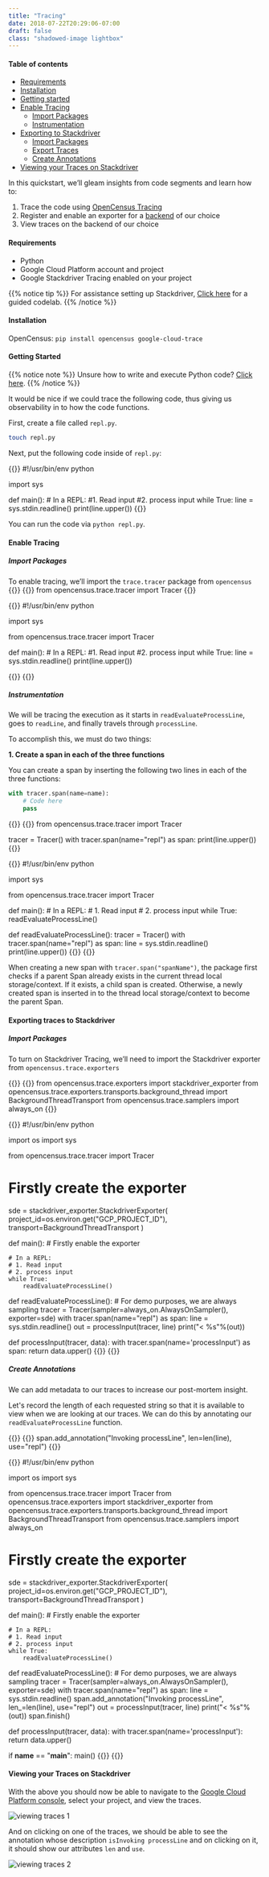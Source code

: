 ```yaml
---
title: "Tracing"
date: 2018-07-22T20:29:06-07:00
draft: false
class: "shadowed-image lightbox"
---
```


#### Table of contents

- [Requirements](#background)
- [Installation](#installation)
- [Getting started](#getting-started)
- [Enable Tracing](#enable-tracing)
    - [Import Packages](#import-tracing-packages)
    - [Instrumentation](#instrument-tracing)
- [Exporting to Stackdriver](#exporting-to-stackdriver)
    - [Import Packages](#import-exporting-packages)
    - [Export Traces](#export-traces)
    - [Create Annotations](#create-annotations)
- [Viewing your Traces on Stackdriver](#viewing-your-traces-on-stackdriver)

In this quickstart, we’ll gleam insights from code segments and learn how to:

1. Trace the code using [OpenCensus Tracing](/core-concepts/tracing)
2. Register and enable an exporter for a [backend](/core-concepts/exporters/#supported-backends) of our choice
3. View traces on the backend of our choice

#### Requirements
- Python
- Google Cloud Platform account and project
- Google Stackdriver Tracing enabled on your project

{{% notice tip %}}
For assistance setting up Stackdriver, [Click here](/codelabs/stackdriver) for a guided codelab.
{{% /notice %}}

#### Installation

OpenCensus: `pip install opencensus google-cloud-trace`

#### Getting Started

{{% notice note %}}
Unsure how to write and execute Python code? [Click here](https://docs.python.org/).
{{% /notice %}}

It would be nice if we could trace the following code, thus giving us observability in to how the code functions.

First, create a file called `repl.py`.
```bash
touch repl.py
```

Next, put the following code inside of `repl.py`:

{{<highlight python>}}
#!/usr/bin/env python

import sys

def main():
    # In a REPL:
    #1. Read input
    #2. process input
    while True:
        line = sys.stdin.readline()
        print(line.upper())
{{</highlight>}}

You can run the code via `python repl.py`.

#### Enable Tracing

<a name="import-tracing-packages"></a>
##### Import Packages

To enable tracing, we’ll import the `trace.tracer` package from `opencensus`
{{<tabs Snippet All>}}
{{<highlight python>}}
from opencensus.trace.tracer import Tracer
{{</highlight>}}

{{<highlight python>}}
#!/usr/bin/env python

import sys

from opencensus.trace.tracer import Tracer

def main():
    # In a REPL:
    #1. Read input
    #2. process input
    while True:
        line = sys.stdin.readline()
        print(line.upper())

{{</highlight>}}
{{</tabs>}}

<a name="instrument-tracing"></a>
##### Instrumentation

We will be tracing the execution as it starts in `readEvaluateProcessLine`, goes to `readLine`, and finally travels through `processLine`.

To accomplish this, we must do two things:

**1. Create a span in each of the three functions**

You can create a span by inserting the following two lines in each of the three functions:
```python
with tracer.span(name=name):
    # Code here
    pass
```

{{<tabs Snippet All>}}
{{<highlight python>}}
from opencensus.trace.tracer import Tracer

tracer = Tracer()
with tracer.span(name="repl") as span:
    print(line.upper())
{{</highlight>}}

{{<highlight python>}}
#!/usr/bin/env python

import sys

from opencensus.trace.tracer import Tracer

def main():
    # In a REPL:
    # 1. Read input
    # 2. process input
    while True:
        readEvaluateProcessLine()

def readEvaluateProcessLine():
    tracer = Tracer()
    with tracer.span(name="repl") as span:
        line = sys.stdin.readline()
        print(line.upper())
{{</highlight>}}
{{</tabs>}}

When creating a new span with `tracer.span("spanName")`, the package first checks if a parent Span already exists in the current thread local storage/context. If it exists, a child span is created. Otherwise, a newly created span is inserted in to the thread local storage/context to become the parent Span.

#### Exporting traces to Stackdriver

<a name="import-exporting-packages"></a>
##### Import Packages
To turn on Stackdriver Tracing, we’ll need to import the Stackdriver exporter from `opencensus.trace.exporters`

{{<tabs Snippet All>}}
{{<highlight python>}}
from opencensus.trace.exporters import stackdriver_exporter
from opencensus.trace.exporters.transports.background_thread import BackgroundThreadTransport
from opencensus.trace.samplers import always_on
{{</highlight>}}

{{<highlight python>}}
#!/usr/bin/env python

import os
import sys

from opencensus.trace.tracer import Tracer

# Firstly create the exporter
sde = stackdriver_exporter.StackdriverExporter(
    project_id=os.environ.get("GCP_PROJECT_ID"),
    transport=BackgroundThreadTransport
)

def main():
    # Firstly enable the exporter

    # In a REPL:
    # 1. Read input
    # 2. process input
    while True:
        readEvaluateProcessLine()

def readEvaluateProcessLine():
    # For demo purposes, we are always sampling
    tracer = Tracer(sampler=always_on.AlwaysOnSampler(), exporter=sde)
    with tracer.span(name="repl") as span:
        line = sys.stdin.readline()
        out = processInput(tracer, line)
        print("< %s"%(out))

def processInput(tracer, data):
    with tracer.span(name='processInput') as span:
        return data.upper()
{{</highlight>}}
{{</tabs>}}

##### Create Annotations
We can add metadata to our traces to increase our post-mortem insight.

Let's record the length of each requested string so that it is available to view when we are looking at our traces. We can do this by annotating our `readEvaluateProcessLine` function.

{{<tabs Snippet All>}}
{{<highlight python>}}
span.add_annotation("Invoking processLine", len=len(line), use="repl")
{{</highlight>}}

{{<highlight python>}}
#!/usr/bin/env python

import os
import sys

from opencensus.trace.tracer import Tracer
from opencensus.trace.exporters import stackdriver_exporter
from opencensus.trace.exporters.transports.background_thread import BackgroundThreadTransport
from opencensus.trace.samplers import always_on

# Firstly create the exporter
sde = stackdriver_exporter.StackdriverExporter(
    project_id=os.environ.get("GCP_PROJECT_ID"),
    transport=BackgroundThreadTransport
)

def main():
    # Firstly enable the exporter

    # In a REPL:
    # 1. Read input
    # 2. process input
    while True:
        readEvaluateProcessLine()

def readEvaluateProcessLine():
    # For demo purposes, we are always sampling
    tracer = Tracer(sampler=always_on.AlwaysOnSampler(), exporter=sde)
    with tracer.span(name="repl") as span:
        line = sys.stdin.readline()
        span.add_annotation("Invoking processLine", len_=len(line), use="repl")
        out = processInput(tracer, line)
        print("< %s"%(out))
        span.finish()

def processInput(tracer, data):
    with tracer.span(name='processInput'):
        return data.upper()

if __name__ == "__main__":
    main()
{{</highlight>}}
{{</tabs>}}

#### Viewing your Traces on Stackdriver
With the above you should now be able to navigate to the [Google Cloud Platform console](https://console.cloud.google.com/traces/traces), select your project, and view the traces.

![viewing traces 1](/images/python-trace-overall.png)

And on clicking on one of the traces, we should be able to see the annotation whose description `isInvoking processLine` and on clicking on it, it should show our attributes `len` and `use`.

![viewing traces 2](/images/python-trace-attributes.png)
